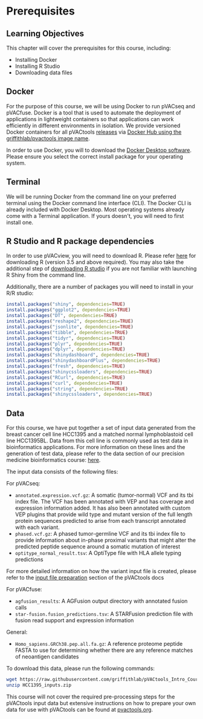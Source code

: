 
# Prerequisites



## Learning Objectives

This chapter will cover the prerequisites for this course, including:

- Installing Docker
- Installing R Studio
- Downloading data files

## Docker

For the purpose of this course, we will be using Docker to run pVACseq and
pVACfuse.
Docker is a tool that is used to automate the deployment of applications
in lightweight containers so that applications can work efficiently in
different environments in isolation. We provide versioned Docker containers
for all pVACtools [releases](https://github.com/griffithlab/pVACtools/releases) 
via [Docker Hub using the griffithlab/pvactools image name](https://hub.docker.com/r/griffithlab/pvactools).

In order to use Docker, you will to download the [Docker Desktop software](https://www.docker.com/get-started/).
Please ensure you select the correct install package for your operating
system.

## Terminal

We will be running Docker from the command line on your preferred terminal
using the Docker command line interface (CLI). The Docker CLI is already
included with Docker Desktop. Most operating systems already
come with a Terminal application. If yours doesn't, you will need to first
install one.

## R Studio and R package dependencies

In order to use pVACview, you will need to download R. Please refer
[here](https://cran.rstudio.com/) for downloading R (version 3.5 and above
required). You may also take the additional step of [downloading R
studio](https://www.rstudio.com/products/rstudio/download/) if
you are not familiar with launching R Shiny from the command line.

Additionally, there are a number of packages you will need to install in your R/R studio:


```r
install.packages("shiny", dependencies=TRUE)
install.packages("ggplot2", dependencies=TRUE)
install.packages("DT", dependencies=TRUE)
install.packages("reshape2", dependencies=TRUE)
install.packages("jsonlite", dependencies=TRUE)
install.packages("tibble", dependencies=TRUE)
install.packages("tidyr", dependencies=TRUE)
install.packages("plyr", dependencies=TRUE)
install.packages("dplyr", dependencies=TRUE)
install.packages("shinydashboard", dependencies=TRUE)
install.packages("shinydashboardPlus", dependencies=TRUE)
install.packages("fresh", dependencies=TRUE)
install.packages("shinycssloaders", dependencies=TRUE)
install.packages("RCurl", dependencies=TRUE)
install.packages("curl", dependencies=TRUE)
install.packages("string", dependencies=TRUE)
install.packages("shinycssloaders", dependencies=TRUE)
```

## Data

For this course, we have put together a set of input data generated from the breast 
cancer cell line HCC1395 and a matched normal lymphoblastoid cell line HCC1395BL.
Data from this cell line is commonly used as test data in bioinformatics applications. 
For more information on these lines and the generation of test data, please refer to 
the data section of our precision medicine bioinformatics course: 
[here](https://pmbio.org/module-02-inputs/0002/05/01/Data/).

The input data consists of the following files:

For pVACseq:

- `annotated.expression.vcf.gz`: A somatic (tumor-normal) VCF and its tbi index file. The VCF has been
  annotated with VEP and has coverage and expression information added. It has also been annotated with 
  custom VEP plugins that provide wild type and mutant version of the full length protein sequences 
  predicted to arise from each transcript annotated with each variant.
- `phased.vcf.gz`: A phased tumor-germline VCF and its tbi index file to provide information about
  in-phase proximal variants that might alter the predicted peptide sequence around a somatic
  mutation of interest
- `optitype_normal_result.tsv`: A OptiType file with HLA allele typing predictions

For more detailed information on how the variant input file is created, please refer to the
[input file preparation](https://pvactools.readthedocs.io/en/latest/pvacseq/input_file_prep.html) 
section of the pVACtools docs

For pVACfuse:

- `agfusion_results`: A AGFusion output directory with annotated fusion calls
- `star-fusion.fusion_predictions.tsv`: A STARFusion prediction file with fusion read support
  and expression information

General:

- `Homo_sapiens.GRCh38.pep.all.fa.gz`: A reference proteome peptide FASTA to use
  for determining whether there are any reference matches of neoantigen candidates

To download this data, please run the following commands:


```bash
wget https://raw.githubusercontent.com/griffithlab/pVACtools_Intro_Course/main/HCC1395_inputs.zip
unzip HCC1395_inputs.zip
```

This course will not cover the required pre-processing steps for the pVACtools
input data but extensive instructions on how to prepare your own data for use
with pVACtools can be found at [pvactools.org](http://www.pvactools.org).

